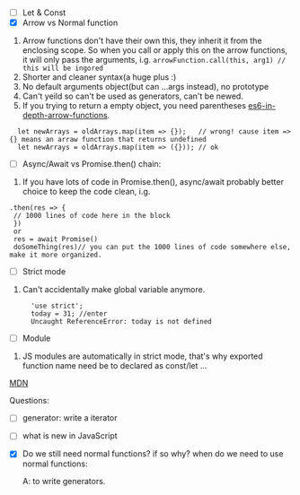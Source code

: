 ###  
- [ ] Let & Const
- [x] Arrow vs Normal function
 1. Arrow functions don't have their own this, they inherit it from the enclosing scope. So when you call or apply this on the arrow functions, it will only pass the arguments, i.g. ```arrowFunction.call(this, arg1) // this will be ingored```
   2. Shorter and cleaner syntax(a huge plus :)
   3. No default arguments object(but can ...args instead), no prototype
   4. Can't yeild so can't be used as generators, can't be newed.
   5. If you trying to return a empty object, you need parentheses [es6-in-depth-arrow-functions](https://hacks.mozilla.org/2015/06/es6-in-depth-arrow-functions/).
   ```
     let newArrays = oldArrays.map(item => {});   // wrong! cause item => {} means an arraw function that returns undefined
     let newArrays = oldArrays.map(item => ({})); // ok
   ```
- [ ] Async/Await vs Promise.then() chain:
 1. If you have lots of code in Promise.then(), async/await probably better choice to keep the code clean, i.g. 
  ```
  .then(res => {
   // 1000 lines of code here in the block
   })
   or 
   res = await Promise()
   doSomeThing(res)// you can put the 1000 lines of code somewhere else, make it more organized.
  ```
 
 - [ ] Strict mode
 1. Can't accidentally make global variable anymore.  
  
       ```
         'use strict';
         today = 31; //enter
         Uncaught ReferenceError: today is not defined
       ```
  
 
 - [ ] Module
 
 1. JS modules are automatically in strict mode, that's why exported function name need be to declared as const/let ...

[MDN](https://developer.mozilla.org/en-US/docs/Web/JavaScript/Reference/Functions/Arrow_functions)

Questions:  

- [ ] generator: write a iterator
- [ ] what is new in JavaScript 
- [x] Do we still need normal functions? if so why? when do we need to use normal functions:
   
   A: to write generators.
